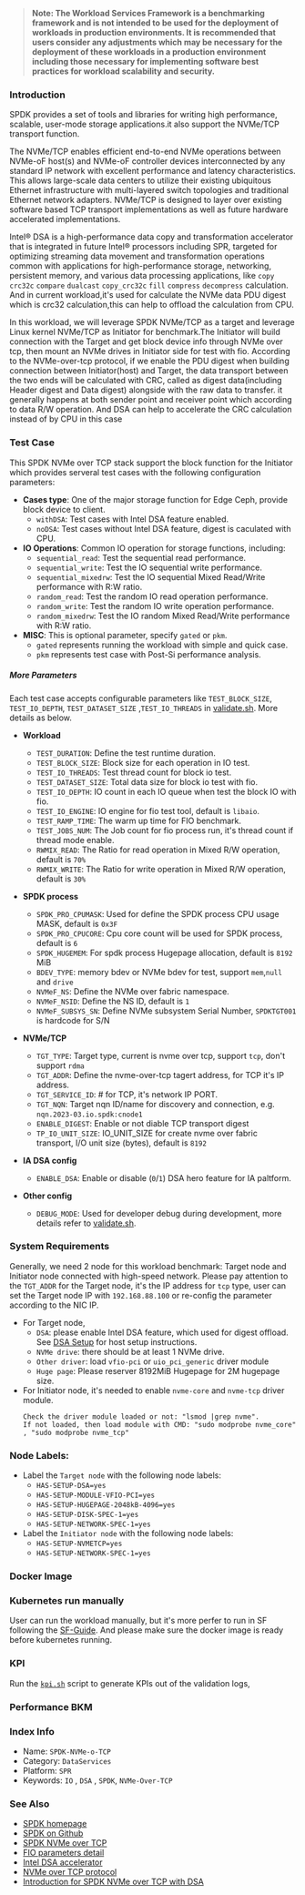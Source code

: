 >
> **Note: The Workload Services Framework is a benchmarking framework and is not intended to be used for the deployment of workloads in production environments. It is recommended that users consider any adjustments which may be necessary for the deployment of these workloads in a production environment including those necessary for implementing software best practices for workload scalability and security.**
>

### Introduction

SPDK provides a set of tools and libraries for writing high performance, scalable, user-mode storage applications.it also support the NVMe/TCP transport function.

The NVMe/TCP enables efficient end-to-end NVMe operations between NVMe-oF host(s) and NVMe-oF controller devices interconnected by any standard IP network with excellent performance and latency characteristics. This allows large-scale data centers to utilize their existing ubiquitous Ethernet infrastructure with multi-layered switch topologies and traditional Ethernet network adapters. NVMe/TCP is designed to layer over existing software based TCP transport implementations as well as future hardware accelerated implementations.

Intel® DSA is a high-performance data copy and transformation accelerator that is integrated in future Intel® processors including SPR, targeted for optimizing streaming data movement and transformation operations common with applications for high-performance storage, networking, persistent memory, and various data processing applications, like `copy` `crc32c` `compare` `dualcast` `copy_crc32c` `fill` `compress` `decompress` calculation. And in current workload,it's used for calculate the NVMe data PDU digest which is crc32 calculation,this can help to offload the calculation from CPU.

In this workload, we will leverage SPDK NVMe/TCP as a target and leverage Linux kernel NVMe/TCP as Initiator for benchmark.The Initiator will build connection with the Target and get block device info through NVMe over tcp, then mount an NVMe drives in Initiator side for test with fio.
According to the NVMe-over-tcp protocol, if we enable the PDU digest when building connection between Initiator(host) and Target, the data transport between the two ends will be calculated with CRC, called as digest data(including Header digest and Data digest) alongside with the raw data to transfer. it generally happens at both sender point and receiver point which according to data R/W operation. And DSA can help to accelerate the CRC calculation instead of by CPU in this case


### Test Case
This SPDK NVMe over TCP stack support the block function for the Initiator which provides serveral test cases with the following configuration parameters:
- **Cases type**: One of the major storage function for Edge Ceph, provide block device to client.
  - `withDSA`: Test cases with Intel DSA feature enabled.
  - `noDSA`: Test cases without Intel DSA feature, digest is caculated with CPU.
- **IO Operations**: Common IO operation for storage functions, including:
  - `sequential_read`: Test the sequential read performance.
  - `sequential_write`: Test the IO sequential write performance.
  - `sequential_mixedrw`: Test the IO sequential Mixed Read/Write performance with R:W ratio.
  - `random_read`: Test the random IO read operation performance.
  - `random_write`: Test the random IO write operation performance.
  - `random_mixedrw`: Test the IO random Mixed Read/Write performance with R:W ratio.
- **MISC**: This is optional parameter, specify `gated` or `pkm`.
  - `gated` represents running the workload with simple and quick case.
  - `pkm` represents test case with Post-Si performance analysis.

##### More Parameters
Each test case accepts configurable parameters like `TEST_BLOCK_SIZE`, `TEST_IO_DEPTH`, `TEST_DATASET_SIZE` ,`TEST_IO_THREADS`  in [validate.sh](validate.sh). More details as below.
- **Workload**
  - `TEST_DURATION`: Define the test runtime duration.
  - `TEST_BLOCK_SIZE`: Block size for each operation in IO test.
  - `TEST_IO_THREADS`: Test thread count for block io test.
  - `TEST_DATASET_SIZE`: Total data size for block io test with fio.
  - `TEST_IO_DEPTH`: IO count in each IO queue when test the block IO with fio.
  - `TEST_IO_ENGINE`: IO engine for fio test tool, default is `libaio`.
  - `TEST_RAMP_TIME`: The warm up time for FIO benchmark.
  - `TEST_JOBS_NUM`: The Job count for fio process run, it's thread count if thread mode enable.
  - `RWMIX_READ`: The Ratio for read operation in Mixed R/W operation, default is `70%`
  - `RWMIX_WRITE`: The Ratio for write operation in Mixed R/W operation, default is `30%`
- **SPDK process**
  - `SPDK_PRO_CPUMASK`: Used for define the SPDK process CPU usage MASK, default is `0x3F`
  - `SPDK_PRO_CPUCORE`: Cpu core count will be used for SPDK process, default is `6`
  - `SPDK_HUGEMEM`: For spdk process Hugepage allocation, default is `8192` MiB
  - `BDEV_TYPE`: memory bdev or NVMe bdev for test, support `mem`,`null` and `drive`
  - `NVMeF_NS`: Define the NVMe over fabric namespace.
  - `NVMeF_NSID`: Define the NS ID, default is `1`
  - `NVMeF_SUBSYS_SN`: Define NVMe subsystem Serial Number, `SPDKTGT001` is hardcode for S/N

- **NVMe/TCP**
  - `TGT_TYPE`: Target type, current is nvme over tcp, support `tcp`, don't support `rdma`
  - `TGT_ADDR`: Define the nvme-over-tcp tagert address, for TCP it's IP address.
  - `TGT_SERVICE_ID`: # for TCP, it's network IP PORT.
  - `TGT_NQN`: Target nqn ID/name for discovery and connection, e.g. `nqn.2023-03.io.spdk:cnode1`
  - `ENABLE_DIGEST`: Enable or not diable TCP transport digest
  - `TP_IO_UNIT_SIZE`: IO_UNIT_SIZE for create nvme over fabric transport, I/O unit size (bytes), default is `8192`

- **IA DSA config**
  - `ENABLE_DSA`: Enable or disable (`0`/`1`) DSA hero feature for IA paltform.
- **Other config**
  - `DEBUG_MODE`: Used for developer debug during development, more details refer to [validate.sh](validate.sh).

### System Requirements
Generally, we need 2 node for this workload benchmark: Target node and Initiator node connected with high-speed network.
Please pay attention to the `TGT_ADDR` for the Target node, it's the IP address for `tcp` type, user can set the Target node IP with `192.168.88.100` or re-config the parameter according to the NIC IP.
- For Target node,
  - `DSA`: please enable Intel DSA feature, which used for digest offload. See [DSA Setup](../../doc/user-guide/preparing-infrastructure/setup-dsa.md) for host setup instructions.
  - `NVMe drive`: there should be at least 1 NVMe drive.
  - `Other driver`: load `vfio-pci` or `uio_pci_generic` driver module
  - `Huge page`: Please reserver 8192MiB Hugepage for 2M hugepage size.
- For Initiator node, it's needed to enable `nvme-core` and `nvme-tcp` driver module.
  ```
  Check the driver module loaded or not: "lsmod |grep nvme".
  If not loaded, then load module with CMD: "sudo modprobe nvme_core" , "sudo modprobe nvme_tcp"
  ```
### Node Labels:
- Label the `Target node` with the following node labels:
  - `HAS-SETUP-DSA=yes`
  - `HAS-SETUP-MODULE-VFIO-PCI=yes`
  - `HAS-SETUP-HUGEPAGE-2048kB-4096=yes`
  - `HAS-SETUP-DISK-SPEC-1=yes`
  - `HAS-SETUP-NETWORK-SPEC-1=yes`
- Label the `Initiator node` with the following node labels:
  - `HAS-SETUP-NVMETCP=yes`
  - `HAS-SETUP-NETWORK-SPEC-1=yes`

### Docker Image

### Kubernetes run manually
User can run the workload manually, but it's more perfer to run in SF following the [SF-Guide](../../README.md#evaluate-workload). And please make sure the docker image is ready before kubernetes running.

### KPI

Run the [`kpi.sh`](kpi.sh) script to generate KPIs out of the validation logs,

### Performance BKM


### Index Info
- Name: `SPDK-NVMe-o-TCP`
- Category: `DataServices`
- Platform: `SPR`
- Keywords: `IO` , `DSA` , `SPDK`, `NVMe-Over-TCP`


### See Also
- [SPDK homepage](https://spdk.io)
- [SPDK on Github](https://github.com/spdk/spdk)
- [SPDK NVMe over TCP](https://spdk.io/doc/nvmf.html#:~:text=The%20SPDK%20NVMe%20over%20Fabrics,be%20exported%20over%20different%20transports)
- [FIO parameters detail](https://fio.readthedocs.io/en/latest/fio_doc.html)
- [Intel DSA accelerator](https://01.org/blogs/2019/introducing-intel-data-streaming-accelerator)
- [NVMe over TCP protocol ](https://nvmexpress.org/welcome-nvme-tcp-to-the-nvme-of-family-of-transports/#:~:text=NVMe%2FTCP%20is%20designed%20to,Linux%20Kernel%20and%20SPDK%20environments.)
- [Introduction for SPDK NVMe over TCP with DSA](https://mp.weixin.qq.com/s?__biz=MzI3NDA4ODY4MA==&mid=2653338982&idx=1&sn=1099775c59222bdba62a7a4b1b73b4cb&chksm=f0cb4ae1c7bcc3f746648fbb94382d5cc295422ab027a29357ebe71c4ce109080a1241ad0fee&mpshare=1&scene=1&srcid=12131Lt8FkpTFoACPpRIHrVY&sharer_sharetime=1670896951340&sharer_shareid=16362cd686fb4155d775401692935830&exportkey=n_ChQIAhIQ3dXgDInc52mY5fH3ujTVwhKZAgIE97dBBAEAAAAAAHU3MiYy2UEAAAAOpnltbLcz9gKNyK89dVj01MyEkeLGQCDW7RU0wcXWxq%2Fwwbx%2B1REWT2bQGtxaoHGIP5V%2B6j2jGLQXieaSIsFE2CFEOVFp6MFg7r7X85Cq8ueaalrA3PTtEIKaCalLmJSK%2B%2Bt2xbmXPL9IrSLhiiW2nlhIN5gAj0D%2FeBeldocxEJx%2FiAN30c%2F6AeHVZLpkMytiNb3FqrHmqx9cL%2FnGth1h0pAIvHX451FV1luyDCKbLMQF6c8WbWhJ4dXxx6oFzWtf4ktO%2FenY%2BM9klXamHFhZp5ULL19CgXyuLiMhWnsTPoCza0mL9R%2BOFy%2FBDREOOzrK9VnF5duCffy9p5jYDGYORd0o&acctmode=0&pass_ticket=X3rIA7DhA0Qn%2FAJfhiHkt%2FatLl8TSGQitORh34QjySK1ySy%2BvVvEI1Km%2FufwCUXJMOLA%2BDcVVm6xNTevR4b82g%3D%3D&wx_header=0#rd)
